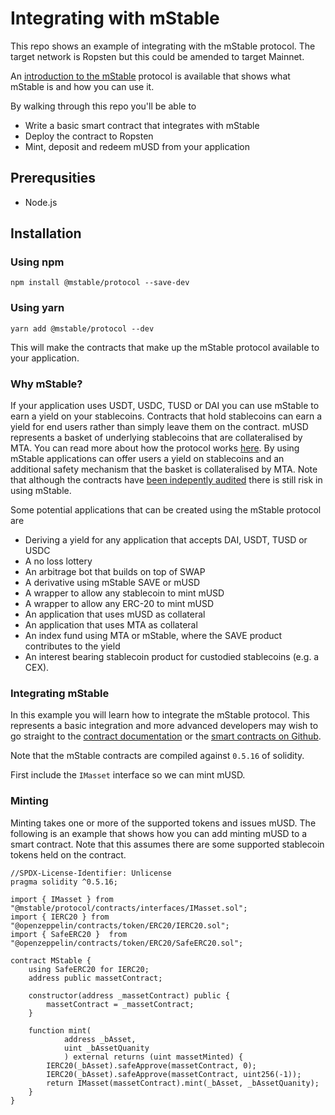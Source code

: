 # Integrating with mStable

This repo shows an example of integrating with the mStable protocol. The target network is Ropsten but this could be amended to target Mainnet.

An [introduction to the mStable][1] protocol is available that shows what mStable is and how you can use it. 

By walking through this repo you'll be able to 

* Write a basic smart contract that integrates with mStable
* Deploy the contract to Ropsten
* Mint, deposit and redeem mUSD from your application

## Prerequsities

* Node.js  

## Installation

### Using npm

    npm install @mstable/protocol --save-dev 

### Using yarn

    yarn add @mstable/protocol --dev

This will make the contracts that make up the mStable protocol available to your application. 

### Why mStable?

If your application uses USDT, USDC, TUSD or DAI you can use mStable to earn a
yield on your stablecoins. Contracts that hold stablecoins can earn a yield for
end users rather than simply leave them on the contract. mUSD represents a
basket of underlying stablecoins that are collateralised by MTA. You can read
more about how the protocol works [here][2]. By using mStable applications can
offer users a yield on stablecoins and an additional safety mechanism that the
basket is collateralised by MTA. Note that although the contracts have [been
indepently audited][3] there is still risk in using mStable.

Some potential applications that can be created using the mStable protocol are

* Deriving a yield for any application that accepts DAI, USDT, TUSD or USDC
* A no loss lottery
* An arbitrage bot that builds on top of SWAP
* A derivative using mStable SAVE or mUSD
* A wrapper to allow any stablecoin to mint mUSD
* A wrapper to allow any ERC-20 to mint mUSD
* An application that uses mUSD as collateral
* An application that uses MTA as collateral
* An index fund using MTA or mStable, where the SAVE product contributes to the yield
* An interest bearing stablecoin product for custodied stablecoins (e.g. a CEX). 

### Integrating mStable

In this example you will learn how to integrate the mStable protocol. This represents a basic integration and more advanced developers may wish to go straight to the [contract documentation][4] or the [smart contracts on Github][5]. 

Note that the mStable contracts are compiled against `0.5.16` of solidity.

First include the `IMasset` interface so we can mint mUSD. 

### Minting

Minting takes one or more of the supported tokens and issues mUSD. The following is an example that shows how you can add minting mUSD to a smart contract. Note that this assumes there are some supported stablecoin tokens held on the contract. 

```
//SPDX-License-Identifier: Unlicense
pragma solidity ^0.5.16;

import { IMasset } from "@mstable/protocol/contracts/interfaces/IMasset.sol";
import { IERC20 } from "@openzeppelin/contracts/token/ERC20/IERC20.sol";
import { SafeERC20 }  from "@openzeppelin/contracts/token/ERC20/SafeERC20.sol";

contract MStable {
    using SafeERC20 for IERC20;
    address public massetContract;

    constructor(address _massetContract) public {
        massetContract = _massetContract;
    }

    function mint(
            address _bAsset,
            uint _bAssetQuanity
            ) external returns (uint massetMinted) {
        IERC20(_bAsset).safeApprove(massetContract, 0);
        IERC20(_bAsset).safeApprove(massetContract, uint256(-1));
        return IMasset(massetContract).mint(_bAsset, _bAssetQuanity);
    }
}

```

[1]: https://docs.mstable.org/developers/introduction
[2]: https://docs.mstable.org/mstable-assets/massets
[3]: https://docs.mstable.org/protocol/security#auditing
[4]: https://docs.mstable.org/developers/developers
[5]: https://github.com/mstable/mStable-contracts
